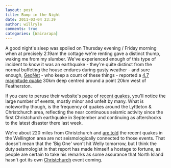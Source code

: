 ```yaml
---
layout: post
title: Bump in the Night
date: 2011-03-04 23:39
author: willryle
comments: true
categories: [Wairarapa]
---
```

A good night's sleep was spoiled on Thursday evening / Friday morning when at precisely 2.19am the cottage we're renting gave a distinct thump, waking me from my slumber. We've experienced enough of this type of incident to know it was an earthquake - they're quite distinct from the normal buffeting the house endures during gusty weather - and sure enough, <a href="http://www.geonet.org.nz" target="_blank">GeoNet</a> - who keep a count of these things - reported a <a href="http://www.geonet.org.nz/earthquake/quakes/3473252g.html" target="_blank">4.7 magnitude quake</a> 30km deep centred around a point 20km west of Featherston.

If you care to peruse their website's page of <a href="http://www.geonet.org.nz/earthquake/quakes/recent_quakes.html" target="_blank">recent quakes</a>, you'll notice the large number of events, mostly minor and unfelt by many. What is noteworthy though, is the frequency of quakes around the Lyttleton &amp; Christchurch area, reflecting the near continuous seismic activity since the first Christchurch earthquake in September and continuing as aftershocks to the latest disaster there last week.

We're about 220 miles from Christchurch and <a href="http://www.stuff.co.nz/national/4730722/No-big-Wellington-quake-coming-seismologist" target="_blank">are told</a> the recent quakes in the Wellington area are not seismologically connected to those events. That doesn't mean that the 'Big One' won't hit Welly tomorrow, but I think the duty seismologist in that report has made himself a hostage to fortune, as people are certain to take his remarks as some assurance that North Island hasn't got its own <a href="http://www.stuff.co.nz/national/christchurch-earthquake?label=Christchurch+quake" target="_blank">Christchurch</a> event coming.

&nbsp;
